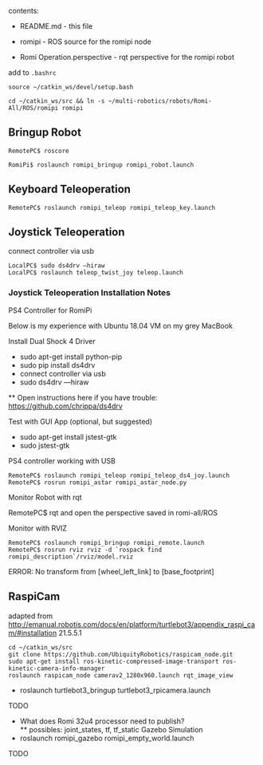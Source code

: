 contents:

* README.md - this file

* romipi - ROS source for the romipi node

* Romi Operation.perspective - rqt perspective for the romipi robot

add to `.bashrc`

```
source ~/catkin_ws/devel/setup.bash
```

`cd ~/catkin_ws/src && ln -s ~/multi-robotics/robots/Romi-All/ROS/romipi romipi`

## Bringup Robot

```
RemotePC$ roscore
```
```
RomiPi$ roslaunch romipi_bringup romipi_robot.launch
```

## Keyboard Teleoperation

```
RemotePC$ roslaunch romipi_teleop romipi_teleop_key.launch
```

## Joystick Teleoperation

connect controller via usb

```
LocalPC$ sudo ds4drv —hiraw
LocalPC$ roslaunch teleop_twist_joy teleop.launch
```

### Joystick Teleoperation Installation Notes

PS4 Controller for RomiPi

Below is my experience with
Ubuntu 18.04 VM on my grey MacBook

Install Dual Shock 4 Driver

* sudo apt-get install python-pip
* sudo pip install ds4drv
* connect controller via usb
* sudo ds4drv —hiraw

** Open instructions here if you have trouble: https://github.com/chrippa/ds4drv

Test with GUI App (optional, but suggested)

* sudo apt-get install jstest-gtk
* sudo jstest-gtk

PS4 controller working with USB

```
RemotePC$ roslaunch romipi_teleop romipi_teleop_ds4_joy.launch
RemotePC$ rosrun romipi_astar romipi_astar_node.py
```

Monitor Robot with rqt

RemotePC$ rqt
and open the perspective saved in romi-all/ROS

Monitor with RVIZ

```
RemotePC$ roslaunch romipi_bringup romipi_remote.launch
RemotePC$ rosrun rviz rviz -d `rospack find romipi_description`/rviz/model.rviz
```

ERROR: No transform from [wheel_left_link] to [base_footprint]

## RaspiCam
adapted from http://emanual.robotis.com/docs/en/platform/turtlebot3/appendix_raspi_cam/#installation 21.5.5.1

```
cd ~/catkin_ws/src
git clone https://github.com/UbiquityRobotics/raspicam_node.git
sudo apt-get install ros-kinetic-compressed-image-transport ros-kinetic-camera-info-manager
roslaunch raspicam_node camerav2_1280x960.launch rqt_image_view
```

* roslaunch turtlebot3_bringup turtlebot3_rpicamera.launch

TODO

* What does Romi 32u4 processor need to publish?  
** possibles: joint_states, tf, tf_static
Gazebo Simulation
* roslaunch romipi_gazebo romipi_empty_world.launch

TODO
